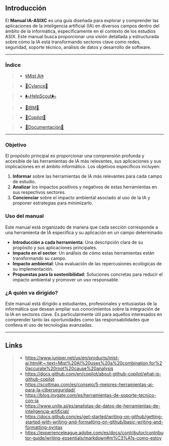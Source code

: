 ## Introducción

El **Manual IA-ASIXC** es una guía diseñada para explorar y comprender las aplicaciones de la inteligencia artificial (IA) en diversos campos dentro del ámbito de la informática, específicamente en el contexto de los estudios ASIX. Este manual busca proporcionar una visión detallada y estructurada sobre cómo la IA está transformando sectores clave como redes, seguridad, soporte técnico, análisis de datos y desarrollo de software.

---
### Índice

>* [🌀Mist Ai🌀](MistAI.md)

>* [🧠Cylance🧠](Cylance.md)

>* [​🌬️HelpScout​🌬️](HelpScout.md)

>* [🐝IBM🐝](IBM.md)

>* [👾Copilot👾](Copilot.md)

>* [📃Documentación📃](Documentacion.md)

---

### Objetivo
El propósito principal es proporcionar una comprensión profunda y accesible de las herramientas de IA más relevantes, sus aplicaciones y sus implicaciones en el ámbito informático. Los objetivos específicos incluyen:

1. **Informar** sobre las herramientas de IA más relevantes para cada campo de estudio.
2. **Analizar** los impactos positivos y negativos de estas herramientas en sus respectivos sectores.
3. **Concienciar** sobre el impacto ambiental asociado al uso de la IA y proponer estrategias para minimizarlo.

### Uso del manual
Este manual está organizado de manera que cada sección corresponde a una herramienta de IA específica y su aplicación en un campo determinado:

- **Introducción a cada herramienta**: Una descripción clara de su propósito y sus aplicaciones principales.
- **Impacto en el sector**: Un análisis de cómo estas herramientas están transformando su campo.
- **Impacto ambiental**: Una evaluación de las repercusiones ecológicas de su implementación.
- **Propuestas para la sostenibilidad**: Soluciones concretas para reducir el impacto ambiental y promover un uso responsable.

### ¿A quién va dirigido?
Este manual está dirigido a estudiantes, profesionales y entusiastas de la informática que desean ampliar sus conocimientos sobre la integración de la IA en sectores clave. Es particularmente útil para aquellos interesados en comprender tanto las oportunidades como las responsabilidades que conlleva el uso de tecnologías avanzadas.

---


## Links

>- https://www.juniper.net/us/en/products/mist-ai.html#:~:text=Mist%20AI%20uses%20a%20combination,for%20accurate%20root%20cause%20analysis
>- https://docs.github.com/en/copilot/about-github-copilot/what-is-github-copilot
>- https://scottmax.com/es/consejo/5-mejores-herramientas-ai-para-la-ciberseguridad/
>- https://blog.invgate.com/es/herramientas-de-soporte-tecnico-con-ia
>- https://www.unite.ai/es/analistas-de-datos-de-herramientas-de-inteligencia-artificial/
>- https://docs.github.com/es/get-started/writing-on-github/getting-started-with-writing-and-formatting-on-github/basic-writing-and-formatting-syntax
>- https://experienceleague.adobe.com/es/docs/contributor/contributor-guide/writing-essentials/markdown#m%C3%A1s-como-estoy
